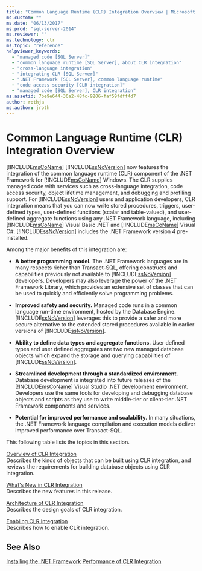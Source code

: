 ```yaml
---
title: "Common Language Runtime (CLR) Integration Overview | Microsoft Docs"
ms.custom: ""
ms.date: "06/13/2017"
ms.prod: "sql-server-2014"
ms.reviewer: ""
ms.technology: clr
ms.topic: "reference"
helpviewer_keywords: 
  - "managed code [SQL Server]"
  - "common language runtime [SQL Server], about CLR integration"
  - "cross-language integration"
  - "integrating CLR [SQL Server]"
  - ".NET Framework [SQL Server], common language runtime"
  - "code access security [CLR integration]"
  - "managed code [SQL Server], CLR integration"
ms.assetid: 7be9e644-36a2-48fc-9206-faf59fdff4d7
author: rothja
ms.author: jroth
---
```

# Common Language Runtime (CLR) Integration Overview
  [!INCLUDE[msCoName](../../../includes/msconame-md.md)] [!INCLUDE[ssNoVersion](../../../includes/ssnoversion-md.md)] now features the integration of the common language runtime (CLR) component of the .NET Framework for [!INCLUDE[msCoName](../../../includes/msconame-md.md)] Windows. The CLR supplies managed code with services such as cross-language integration, code access security, object lifetime management, and debugging and profiling support. For [!INCLUDE[ssNoVersion](../../../includes/ssnoversion-md.md)] users and application developers, CLR integration means that you can now write stored procedures, triggers, user-defined types, user-defined functions (scalar and table-valued), and user-defined aggregate functions using any .NET Framework language, including [!INCLUDE[msCoName](../../../includes/msconame-md.md)] Visual Basic .NET and [!INCLUDE[msCoName](../../../includes/msconame-md.md)] Visual C#. [!INCLUDE[ssNoVersion](../../../includes/ssnoversion-md.md)] includes the .NET Framework version 4 pre-installed.  
  
 Among the major benefits of this integration are:  
  
-   **A better programming model.** The .NET Framework languages are in many respects richer than Transact-SQL, offering constructs and capabilities previously not available to [!INCLUDE[ssNoVersion](../../../includes/ssnoversion-md.md)] developers. Developers may also leverage the power of the .NET Framework Library, which provides an extensive set of classes that can be used to quickly and efficiently solve programming problems.  
  
-   **Improved safety and security.** Managed code runs in a common language run-time environment, hosted by the Database Engine. [!INCLUDE[ssNoVersion](../../../includes/ssnoversion-md.md)] leverages this to provide a safer and more secure alternative to the extended stored procedures available in earlier versions of [!INCLUDE[ssNoVersion](../../../includes/ssnoversion-md.md)].  
  
-   **Ability to define data types and aggregate functions.** User defined types and user defined aggregates are two new managed database objects which expand the storage and querying capabilities of [!INCLUDE[ssNoVersion](../../../includes/ssnoversion-md.md)].  
  
-   **Streamlined development through a standardized environment.** Database development is integrated into future releases of the [!INCLUDE[msCoName](../../../includes/msconame-md.md)] Visual Studio .NET development environment. Developers use the same tools for developing and debugging database objects and scripts as they use to write middle-tier or client-tier .NET Framework components and services.  
  
-   **Potential for improved performance and scalability.** In many situations, the .NET Framework language compilation and execution models deliver improved performance over Transact-SQL.  
  
 This following table lists the topics in this section.  
  
 [Overview of CLR Integration](clr-integration-overview.md)  
 Describes the kinds of objects that can be built using CLR integration, and reviews the requirements for building database objects using CLR integration.  
  
 [What's New in CLR Integration](clr-integration-what-s-new.md)  
 Describes the new features in this release.  
  
 [Architecture of CLR Integration](../../database-engine/dev-guide/architecture-of-clr-integration.md)  
 Describes the design goals of CLR integration.  
  
 [Enabling CLR Integration](clr-integration-enabling.md)  
 Describes how to enable CLR integration.  
  
## See Also  
 [Installing the .NET Framework](https://technet.microsoft.com/library/ms166014\(v=SQL.105\).aspx)   
 [Performance of CLR Integration](clr-integration-architecture-performance.md)  
  
  
